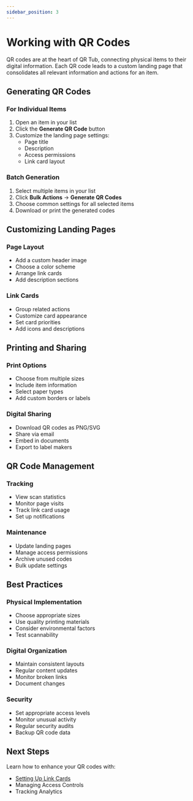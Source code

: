 ```yaml
---
sidebar_position: 3
---
```


# Working with QR Codes

QR codes are at the heart of QR Tub, connecting physical items to their digital information. Each QR code leads to a custom landing page that consolidates all relevant information and actions for an item.

## Generating QR Codes

### For Individual Items
1. Open an item in your list
2. Click the **Generate QR Code** button
3. Customize the landing page settings:
   - Page title
   - Description
   - Access permissions
   - Link card layout

### Batch Generation
1. Select multiple items in your list
2. Click **Bulk Actions** → **Generate QR Codes**
3. Choose common settings for all selected items
4. Download or print the generated codes

## Customizing Landing Pages

### Page Layout
- Add a custom header image
- Choose a color scheme
- Arrange link cards
- Add description sections

### Link Cards
- Group related actions
- Customize card appearance
- Set card priorities
- Add icons and descriptions

## Printing and Sharing

### Print Options
- Choose from multiple sizes
- Include item information
- Select paper types
- Add custom borders or labels

### Digital Sharing
- Download QR codes as PNG/SVG
- Share via email
- Embed in documents
- Export to label makers

## QR Code Management

### Tracking
- View scan statistics
- Monitor page visits
- Track link card usage
- Set up notifications

### Maintenance
- Update landing pages
- Manage access permissions
- Archive unused codes
- Bulk update settings

## Best Practices

### Physical Implementation
- Choose appropriate sizes
- Use quality printing materials
- Consider environmental factors
- Test scannability

### Digital Organization
- Maintain consistent layouts
- Regular content updates
- Monitor broken links
- Document changes

### Security
- Set appropriate access levels
- Monitor unusual activity
- Regular security audits
- Backup QR code data

## Next Steps

Learn how to enhance your QR codes with:
- [Setting Up Link Cards](./link-cards)
- Managing Access Controls
- Tracking Analytics 